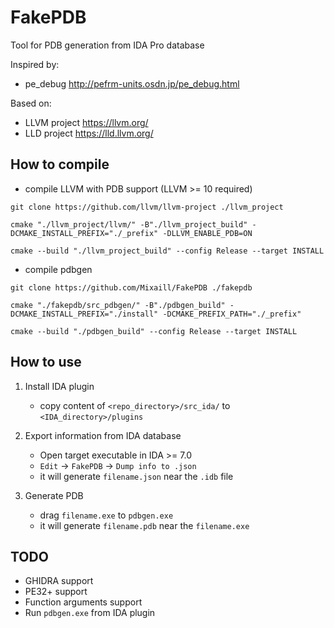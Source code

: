 # FakePDB

Tool for PDB generation from IDA Pro database

Inspired by:
  * pe_debug http://pefrm-units.osdn.jp/pe_debug.html

Based on:
  * LLVM project https://llvm.org/
  * LLD project https://lld.llvm.org/

## How to compile

* compile LLVM with PDB support (LLVM >= 10 required)

```shell
git clone https://github.com/llvm/llvm-project ./llvm_project

cmake "./llvm_project/llvm/" -B"./llvm_project_build" -DCMAKE_INSTALL_PREFIX="./_prefix" -DLLVM_ENABLE_PDB=ON

cmake --build "./llvm_project_build" --config Release --target INSTALL
```

* compile pdbgen

```shell
git clone https://github.com/Mixaill/FakePDB ./fakepdb

cmake "./fakepdb/src_pdbgen/" -B"./pdbgen_build" -DCMAKE_INSTALL_PREFIX="./install" -DCMAKE_PREFIX_PATH="./_prefix"

cmake --build "./pdbgen_build" --config Release --target INSTALL
```

## How to use

1. Install IDA plugin
    * copy content of `<repo_directory>/src_ida/` to `<IDA_directory>/plugins`

2. Export information from IDA database
    * Open target executable in IDA >= 7.0
    * `Edit` -> `FakePDB` -> `Dump info to .json`
    * it will generate `filename.json` near the `.idb` file

2. Generate PDB
   * drag `filename.exe` to `pdbgen.exe`
   * it will generate `filename.pdb` near the `filename.exe`

## TODO

* GHIDRA support
* PE32+ support
* Function arguments support
* Run `pdbgen.exe` from IDA plugin